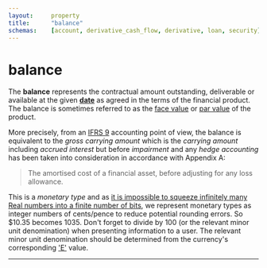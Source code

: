 ```yaml
---
layout:		property
title:		"balance"
schemas:	[account, derivative_cash_flow, derivative, loan, security]
---
```


# balance
The **balance** represents the contractual amount outstanding, deliverable or available at the given [**date**][date] as agreed in the terms of the financial product. The balance is sometimes referred to as the [face value][face] or [par value][par] of the product. 

More precisely, from an [IFRS 9][ifrs9] accounting point of view, the balance is equivalent to the *gross carrying amount* which is the *carrying amount* including *accrued interest* but before *impairment* and any *hedge accounting* has been taken into consideration in accordance with Appendix A:
> The amortised cost of a financial asset, before adjusting for
any loss allowance.

This is a *monetary type* and as [it is impossible to squeeze infinitely many Real numbers into a finite number of bits][floats], we represent monetary types as integer numbers of cents/pence to reduce potential rounding errors. So $10.35 becomes 1035.
Don't forget to divide by 100 (or the relevant minor unit denomination) when presenting information to a user. The relevant minor unit denomination should be determined from the currency's corresponding ['E'][E] value.


---
[date]: https://github.com/suadelabs/fire/blob/master/documentation/date.md
[face]: https://en.wikipedia.org/wiki/Face_value
[par]: https://en.wikipedia.org/wiki/Par_value
[floats]: https://en.wikipedia.org/wiki/Floating_point#Accuracy_problems
[E]: https://en.wikipedia.org/wiki/ISO_4217#Active_codes
[ifrs9]: https://www.iasplus.com/en-gb/standards/ifrs-en-gb/ifrs9
